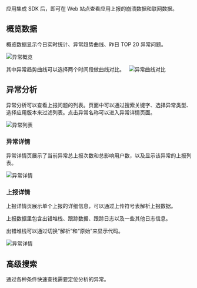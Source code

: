 
应用集成 SDK 后，即可在 Web 站点查看应用上报的崩溃数据和联网数据。

## 概览数据

概览数据显示今日实时统计、异常趋势曲线、昨日 TOP 20 异常问题。

![异常概览](http://tacimg-1253960454.cos.ap-guangzhou.myqcloud.com/guides/crash/crash_overview.png)

其中异常趋势曲线可以选择两个时间段做曲线对比。
 
![异常曲线对比](http://tacimg-1253960454.cos.ap-guangzhou.myqcloud.com/guides/crash/crash_overview_compare.png)

## 异常分析

异常分析可以查看上报问题的列表。页面中可以通过搜索关键字、选择异常类型、选择应用版本来过滤列表。点击异常名称可以进入异常详情页面。

![异常列表](http://tacimg-1253960454.cos.ap-guangzhou.myqcloud.com/guides/crash/crash_issue.png)

### 异常详情

异常详情页展示了当前异常总上报次数和总影响用户数，以及显示该异常的上报列表。

![异常详情](http://tacimg-1253960454.cos.ap-guangzhou.myqcloud.com/guides/crash/crash_issue_detail.png)

### 上报详情

上报详情页展示单个上报的详细信息，可以通过上传符号表解析上报数据。

上报数据里包含出错堆栈、跟踪数据、跟踪日志以及一些其他日志信息。

出错堆栈可以通过切换“解析”和“原始”来显示代码。

![异常详情](http://tacimg-1253960454.cos.ap-guangzhou.myqcloud.com/guides/crash/crash_crash.png)

## 高级搜索

通过各种条件快速查找需要定位分析的异常。
 
